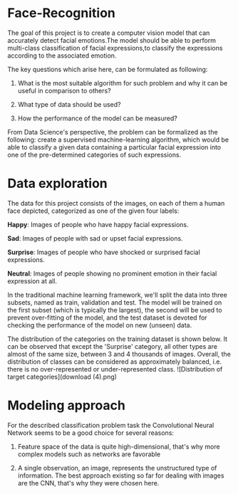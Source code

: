 # Face-Recognition

The goal of this project is to create a computer vision model that can accurately detect facial emotions.The model should be able to perform multi-class classification of facial expressions,to classify the expressions according to the associated emotion.

The key questions which arise here, can be formulated as following:

  1) What is the most suitable algorithm for such problem and why it can be useful in comparison to others?

  2) What type of data should be used?

  3) How the performance of the model can be measured?

From Data Science's perspective, the problem can be formalized as the following:
create a supervised machine-learning algorithm, which would be able to classify a given data containing a particular facial expression into one of the pre-determined categories of such expressions.

# Data exploration
The data for this project consists of the images, on each of them a human face depicted, categorized as one of the given four labels:

**Happy**: Images of people who have happy facial expressions.

**Sad**: Images of people with sad or upset facial expressions.

**Surprise**: Images of people who have shocked or surprised facial expressions.

**Neutral**: Images of people showing no prominent emotion in their facial expression at all.

In the traditional machine learning framework, we'll split the data into three subsets, named as train, validation and test. The model will be trained on the first subset (which is typically the largest), the second will be used to prevent over-fitting of the model, and the test dataset is devoted for checking the performance of the model on new (unseen) data. 

The distribution of the categories on the training dataset is shown below. It can be observed that except the 'Surprise' category, all other types are almost of the same size, between 3 and 4 thousands of images. Overall, the distribution of classes can be considered as approximately balanced, i.e. there is no over-represented or under-represented class.
![Distribution of target categories](download (4).png)
# Modeling approach

For the described classification problem task the Convolutional Neural Network seems to be a good choice for several reasons:

1) Feature space of the data is quite high-dimensional, that's why more complex models such as networks are favorable

2) A single observation, an image, represents the unstructured type of information. The best approach existing so far for dealing with images are the CNN, that's why they were chosen here.
